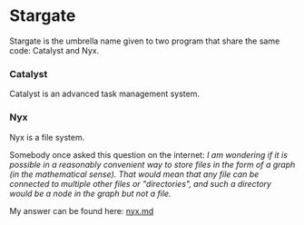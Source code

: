 
# Stargate

Stargate is the umbrella name given to two program that share the same code: Catalyst and Nyx.

### Catalyst

Catalyst is an advanced task management system.

### Nyx

Nyx is a file system.

Somebody once asked this question on the internet: _I am wondering if it is possible in a reasonably convenient way to store files in the form of a graph (in the mathematical sense). That would mean that any file can be connected to multiple other files or "directories", and such a directory would be a node in the graph but not a file._

My answer can be found here: [nyx.md](./nyx.md)